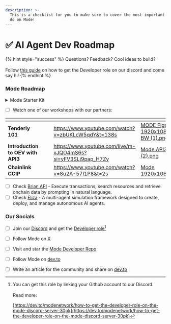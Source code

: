 ```yaml
---
description: >-
  This is a checklist for you to make sure to cover the most important things to
  do on Mode!
---
```


# ✅ AI Agent Dev Roadmap

{% hint style="success" %}
Questions? Feedback? Cool ideas to build?\
\
Follow [this guide](https://mode.hashnode.dev/get-developer-role) on how to get the Developer role on our discord and come say hi!
{% endhint %}

### Mode Roadmap

<details>

<summary>Mode Starter Kit</summary>

* [ ] Add Mode Mainnet and Testnet to your wallet - [using-mode-mainnet.md](../user-guides/using-mode-mainnet.md "mention")
  * [ ] Mainnet Added
  * [ ] Testnet Added\

* [ ] Go through [this quest](https://app.buildergym.xyz/rooms/mode-deploy-quest) at BuilderGym for a guided tutorial

- [ ] Deploy a smart contract on Mode testnet&#x20;
  * [ ] [quick-start.md](quick-start.md "mention")
  * [ ] [deploying-a-smart-contract](../build-on-mode/deploying-a-smart-contract/ "mention")
  * [ ] [register-a-smart-contract](../build-on-mode/sfs-sequencer-fee-sharing/register-a-smart-contract/ "mention")
  * [ ] _**EXTRA:**_[verifying-your-smart-contract](../build-on-mode/verifying-your-smart-contract/ "mention")

</details>

* [ ] Watch one of our workshops with our partners:

<table data-view="cards"><thead><tr><th></th><th></th><th></th><th data-hidden data-card-target data-type="content-ref"></th><th data-hidden data-card-cover data-type="files"></th></tr></thead><tbody><tr><td><strong>Tenderly 101</strong></td><td></td><td></td><td><a href="https://www.youtube.com/watch?v=zbUKLcW5qdY&#x26;t=138s">https://www.youtube.com/watch?v=zbUKLcW5qdY&#x26;t=138s</a></td><td><a href="../.gitbook/assets/MODE Figma 1920x1080 BW (1).png">MODE Figma 1920x1080 BW (1).png</a></td></tr><tr><td><strong>Introduction to OEV with API3</strong></td><td></td><td></td><td><a href="https://www.youtube.com/live/m-xJQO4mS6s?si=yFV3SLj9pap_H7Zy">https://www.youtube.com/live/m-xJQO4mS6s?si=yFV3SLj9pap_H7Zy</a></td><td><a href="../.gitbook/assets/Mode API3 (2).png">Mode API3 (2).png</a></td></tr><tr><td><strong>Chainlink CCIP</strong></td><td></td><td></td><td><a href="https://www.youtube.com/watch?v=8u2A-57I1P8&#x26;t=2s">https://www.youtube.com/watch?v=8u2A-57I1P8&#x26;t=2s</a></td><td><a href="../.gitbook/assets/Mode 1920x1080.jpg">Mode 1920x1080.jpg</a></td></tr></tbody></table>

* [ ] Check [Brian API](https://www.brianknows.org/) - Execute transactions, search resources and retrieve onchain data by prompting in natural language.
* [ ] Check [Eliza](https://github.com/ai16z/eliza) - A multi-agent simulation framework designed to create, deploy, and manage autonomous AI agents.

### Our Socials

* [ ] Join our [Discord](https://discord.gg/modenetworkofficial) and get the [Developer role](#user-content-fn-1)[^1]
* [ ] Follow Mode on [X](https://twitter.com/modenetwork)
* [ ] Visit and star the [Mode Developer Repo](https://github.com/mode-network/mode-developers)
* [ ] Follow Mode on [dev.to](https://dev.to/modenetwork/how-to-get-the-developer-role-on-the-mode-discord-server-30pk)
* [ ] Write an article for the community and share on [dev.to](https://dev.to/modenetwork/how-to-get-the-developer-role-on-the-mode-discord-server-30pk)



[^1]: You can get this role by linking your Github account to our Discord.\
    \
    Read more:&#x20;

    [https://dev.to/modenetwork/how-to-get-the-developer-role-on-the-mode-discord-server-30pk](https://dev.to/modenetwork/how-to-get-the-developer-role-on-the-mode-discord-server-30pk)
